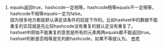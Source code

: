 1. equals返回true，hashcode一定相等。hashcode相等equals不一定相等，hashcode不相等equals一定为false。    
因为很多地方都是默认满足该条件的前提下作的。比如hashset中的数据不能重复的实现就是先比较hashcode没有重复的就认定没有重复了。     
hashset中原始不能重复的意思是所有的元素两两equals都不能返回true。   
hashset判断是否相等是先判断hashcode，如果不等就认为。
[参考](https://www.cnblogs.com/Qian123/p/5703507.html)      

